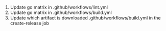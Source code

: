 1. Update go matrix in .github/workflows/lint.yml
2. Update go matrix in .github/workflows/build.yml
3. Update which artifact is downloaded .github/workflows/build.yml in the create-release job
